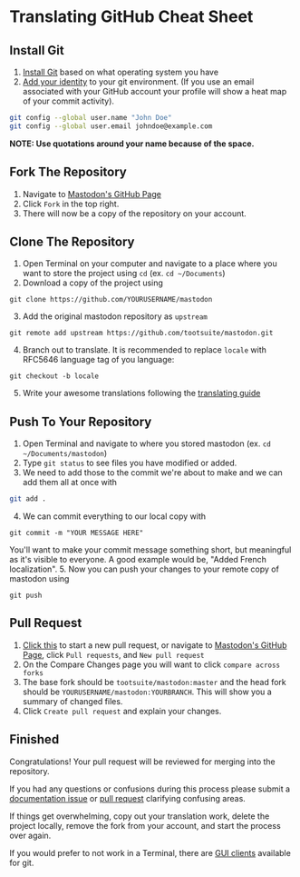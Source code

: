 Translating GitHub Cheat Sheet
===========

## Install Git
1. [Install Git](https://git-scm.com/book/en/v2/Getting-Started-Installing-Git) based on what operating system you have
2. [Add your identity](https://git-scm.com/book/en/v2/Getting-Started-First-Time-Git-Setup) to your git environment. (If you use an email associated with your GitHub account your profile will show a heat map of your commit activity).
```bash
git config --global user.name "John Doe"
git config --global user.email johndoe@example.com
```
**NOTE: Use quotations around your name because of the space.**

## Fork The Repository
1. Navigate to [Mastodon's GitHub Page](https://github.com/tootsuite/mastodon)
2. Click `Fork` in the top right.
3. There will now be a copy of the repository on your account.

## Clone The Repository
1. Open Terminal on your computer and navigate to a place where you want to store the project using `cd` (ex. `cd ~/Documents`)
2. Download a copy of the project using
```
git clone https://github.com/YOURUSERNAME/mastodon
```
3. Add the original mastodon repository as `upstream`
```
git remote add upstream https://github.com/tootsuite/mastodon.git
```
4. Branch out to translate. It is recommended to replace `locale` with RFC5646 language tag of you language:
```
git checkout -b locale
```
5. Write your awesome translations following the [translating guide](./Translating.md#translating-1)

## Push To Your Repository
1. Open Terminal and navigate to where you stored mastodon (ex. `cd ~/Documents/mastodon`)
2. Type `git status` to see files you have modified or added.
3. We need to add those to the commit we're about to make and we can add them all at once with
```bash
git add .
```
4. We can commit everything to our local copy with
```
git commit -m "YOUR MESSAGE HERE"
```
You'll want to make your commit message something short, but meaningful as it's visible to everyone. A good example would be, "Added French localization".
5. Now you can push your changes to your remote copy of mastodon using
```
git push
```

## Pull Request
1. [Click this](https://github.com/tootsuite/mastodon/compare) to start a new pull request, or navigate to [Mastodon's GitHub Page](https://github.com/tootsuite/mastodon), click `Pull requests`, and `New pull request`
2. On the Compare Changes page you will want to click `compare across forks`
3. The base fork should be `tootsuite/mastodon:master` and the head fork should be `YOURUSERNAME/mastodon:YOURBRANCH`. This will show you a summary of changed files.
4. Click `Create pull request` and explain your changes.

## Finished
Congratulations! Your pull request will be reviewed for merging into the repository.

If you had any questions or confusions during this process please submit a [documentation issue](https://github.com/tootsuite/documentation/issues) or [pull request](https://github.com/tootsuite/documentation/pulls) clarifying confusing areas.

If things get overwhelming, copy out your translation work, delete the project locally, remove the fork from your account, and start the process over again.

If you would prefer to not work in a Terminal, there are [GUI clients](https://git-scm.com/downloads/guis) available for git.

